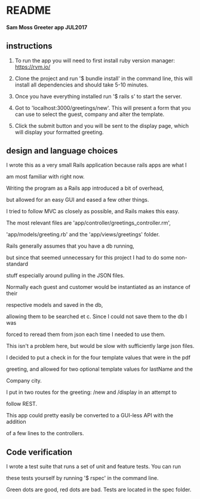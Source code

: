 # README

#### Sam Moss Greeter app JUL2017

## instructions

1. To run the app you will need to first install ruby version manager: https://rvm.io/

2. Clone the project and run '$ bundle install' in the command line, this will install all dependencies and should take 5-10 minutes.

3. Once you have everything installed run '$ rails s' to start the server.

4. Got to 'localhost:3000/greetings/new'. This will present a form that you can use to select the guest, company and alter the template.

5. Click the submit button and you will be sent to the display page, which will display your formatted greeting.

## design and language choices

  I wrote this as a very small Rails application because rails apps are what I

am most familiar with right now.

Writing the program as a Rails app introduced a bit of overhead,

but allowed for an easy GUI and eased a few other things.

I tried to follow MVC as closely as possible, and Rails makes this easy.

The most relevant files are 'app/controller/greetings_controller.rm',

'app/models/greeting.rb' and the 'app/views/greetings' folder.

Rails generally assumes that you have a db running,

but since that seemed unnecessary for this project I had to do some non-standard

stuff especially around pulling in the JSON files.

Normally each guest and customer would be instantiated as an instance of their

respective models and saved in the db,

allowing them to be searched et c. Since I could not save them to the db I was

forced to reread them from json each time I needed to use them.

This isn't a problem here, but would be slow with sufficiently large json files.

  I decided to put a check in for the four template values that were in the pdf

greeting, and allowed for two optional template values for lastName and the

Company city.

  I put in two routes for the greeting: /new and /display in an attempt to

follow REST.

This app could pretty easily be converted to a GUI-less API with the addition

of a few lines to the controllers.

## Code verification

  I wrote a test suite that runs a set of unit and feature tests. You can run

these tests yourself by running '$ rspec' in the command line.

Green dots are good, red dots are bad. Tests are located in the spec folder.
